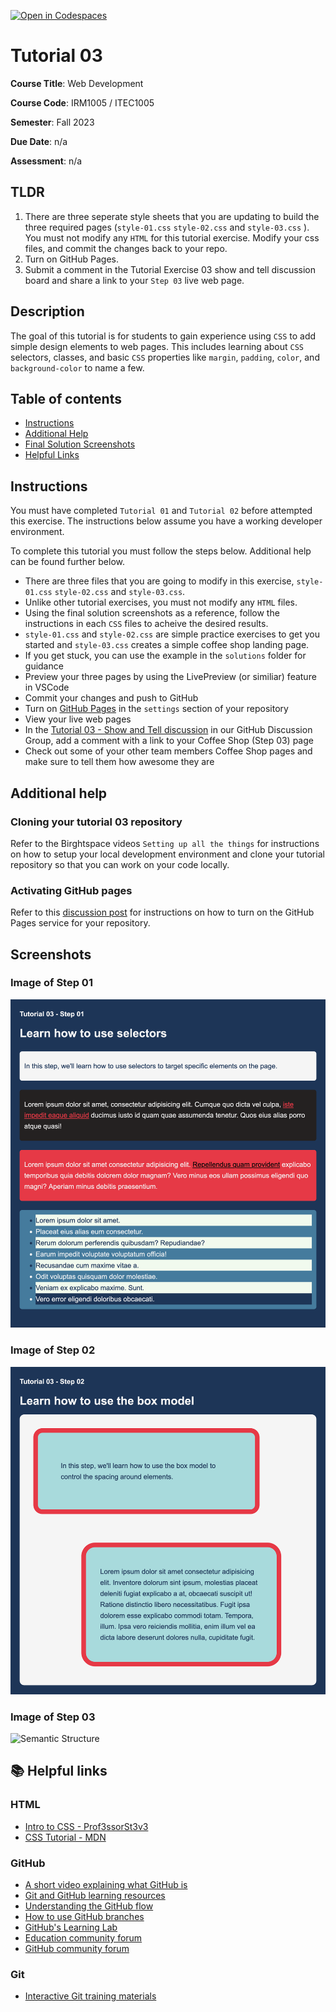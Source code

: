 [![Open in Codespaces](https://classroom.github.com/assets/launch-codespace-7f7980b617ed060a017424585567c406b6ee15c891e84e1186181d67ecf80aa0.svg)](https://classroom.github.com/open-in-codespaces?assignment_repo_id=12167148)
# Tutorial 03

**Course Title**: Web Development

**Course Code**: IRM1005 / ITEC1005

**Semester**: Fall 2023

**Due Date**: n/a

**Assessment**: n/a

## TLDR

1. There are three seperate style sheets that you are updating to build the three required pages (`style-01.css` `style-02.css` and `style-03.css` ). You must not modify any `HTML` for this tutorial exercise. Modify your css files, and commit the changes back to your repo.
2. Turn on GitHub Pages.
3. Submit a comment in the Tutorial Exercise 03 show and tell discussion board and share a link to your `Step 03` live web page.

## Description

The goal of this tutorial is for students to gain experience using `CSS` to add simple design elements to web pages. This includes learning about `CSS` selectors, classes, and basic `CSS` properties like `margin`, `padding`, `color`, and `background-color` to name a few.

## Table of contents

- [Instructions](#instructions)
- [Additional Help](#additional-help)
- [Final Solution Screenshots](#screenshots)
- [Helpful Links](#📚-helpful-links)

## Instructions

You must have completed `Tutorial 01` and `Tutorial 02` before attempted this exercise. The instructions below assume you have a working developer environment.

To complete this tutorial you must follow the steps below. Additional help can be found further below.

- There are three files that you are going to modify in this exercise, `style-01.css` `style-02.css` and `style-03.css`.
- Unlike other tutorial exercises, you must not modify any `HTML` files.
- Using the final solution screenshots as a reference, follow the instructions in each `CSS` files to acheive the desired results.
- `style-01.css` and `style-02.css` are simple practice exercises to get you started and `style-03.css` creates a simple coffee shop landing page.
- If you get stuck, you can use the example in the `solutions` folder for guidance
- Preview your three pages by using the LivePreview (or similiar) feature in VSCode
- Commit your changes and push to GitHub
- Turn on [GitHub Pages](https://github.com/orgs/irm1005-itec1005-fall-2023/discussions/4) in the `settings` section of your repository
- View your live web pages
- In the [Tutorial 03 - Show and Tell discussion](https://github.com/orgs/irm1005-itec1005-fall-2023/discussions/5) in our GitHub Discussion Group, add a comment with a link to your Coffee Shop (Step 03) page
- Check out some of your other team members Coffee Shop pages and make sure to tell them how awesome they are

## Additional help

### Cloning your tutorial 03 repository

Refer to the Birghtspace videos `Setting up all the things` for instructions on how to setup your local development environment and clone your tutorial repository so that you can work on your code locally.

### Activating GitHub pages

Refer to this [discussion post](https://github.com/orgs/irm1005-itec1005-fall-2023/discussions/4) for instructions on how to turn on the GitHub Pages service for your repository.

## Screenshots

### Image of Step 01

![Screenshot](./images/screenshot-step-01.png)

### Image of Step 02

![Semantic Structure](./images/screenshot-step-02.png)

### Image of Step 03

![Semantic Structure](./images/screenshot-step-03.png)

## 📚 Helpful links

### HTML

- [Intro to CSS - Prof3ssorSt3v3](https://www.youtube.com/watch?v=KFKScNHa-8M&list=PLyuRouwmQCjl4wTSNbb8RTKZuyMhoIxBe)
- [CSS Tutorial - MDN](https://developer.mozilla.org/en-US/docs/Web/CSS)

### GitHub

- [A short video explaining what GitHub is](https://www.youtube.com/watch?v=w3jLJU7DT5E&feature=youtu.be)
- [Git and GitHub learning resources](https://docs.github.com/en/github/getting-started-with-github/git-and-github-learning-resources)
- [Understanding the GitHub flow](https://guides.github.com/introduction/flow/)
- [How to use GitHub branches](https://www.youtube.com/watch?v=H5GJfcp3p4Q&feature=youtu.be)
- [GitHub's Learning Lab](https://lab.github.com/)
- [Education community forum](https://education.github.community/)
- [GitHub community forum](https://github.community/)

### Git

- [Interactive Git training materials](https://githubtraining.github.io/training-manual/#/01_getting_ready_for_class)
